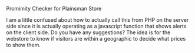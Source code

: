 Promimity Checker for Plainsman Store

I am a little confused about how to actually call this from PHP on the server side since it is actually operating as a javascript function that shows alerts on the client side. Do you have any suggestions? The idea is for the webstore to know if visitors are within a geographic to decide what prices to show them.
